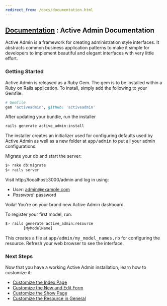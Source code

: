 ```yaml
---
redirect_from: /docs/documentation.html
---
```

<h2 class="in-docs">
    <span class="breadcrumb">
        <a href="documentation.html">Documentation</a> :
    </span>
    Active Admin Documentation
</h2>

Active Admin is a framework for creating administration style interfaces. It abstracts common business application patterns to make it simple for developers to implement beautiful and elegant interfaces with very
little effort.

### Getting Started

Active Admin is released as a Ruby Gem. The gem is to be installed within a Ruby on Rails application. To
        install, simply add the following to your Gemfile:

```ruby
# Gemfile
gem 'activeadmin', github: 'activeadmin'
```

After updating your bundle, run the installer

```bash
rails generate active_admin:install
```

The installer creates an initializer used for configuring defaults used by Active Admin as well as a new folder at <tt>app/admin</tt> to put all your admin configurations.

Migrate your db and start the server:

```bash
$> rake db:migrate
$> rails server
```

Visit http://localhost:3000/admin and log in using:

* <em>User</em>: admin@example.com
* <em>Password</em>: password

Voila! You&#8217;re on your brand new Active Admin dashboard.

To register your first model, run:

```bash
$> rails generate active_admin:resource
        [MyModelName]
```

This creates a file at <tt>app/admin/my_model_names.rb</tt> for configuring the resource. Refresh your web browser to see the interface.

### Next Steps

Now that you have a working Active Admin installation, learn how to customize it:

* <a href='{{ site.baseurl }}/3-index-pages.html'>Customize the Index Page</a>
* <a href='{{ site.baseurl }}/5-forms.html'>Customize the New and Edit Form</a>
* <a href='{{ site.baseurl }}/6-show-pages.html'>Customize the Show Page</a>
* <a href='{{ site.baseurl }}/2-resource-customization.html'>Customize the Resource in General</a>
